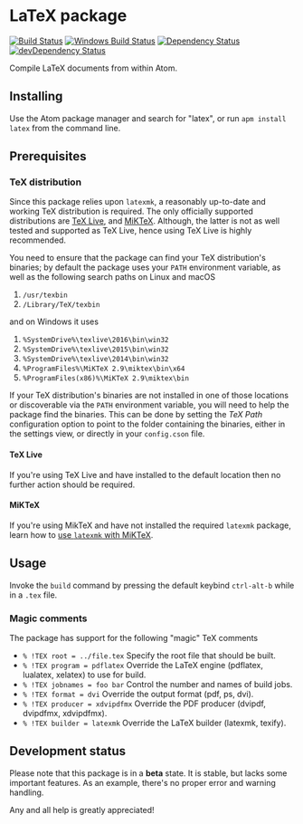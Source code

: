 # LaTeX package
[![Build Status](https://travis-ci.org/thomasjo/atom-latex.svg?branch=master)](https://travis-ci.org/thomasjo/atom-latex)
[![Windows Build Status](https://ci.appveyor.com/api/projects/status/oc2v06stfwgd3bkn/branch/master?svg=true)](https://ci.appveyor.com/project/thomasjo/atom-latex/branch/master)
[![Dependency Status](https://david-dm.org/thomasjo/atom-latex.svg)](https://david-dm.org/thomasjo/atom-latex)
[![devDependency Status](https://david-dm.org/thomasjo/atom-latex/dev-status.svg)](https://david-dm.org/thomasjo/atom-latex?type=dev)

Compile LaTeX documents from within Atom.

## Installing
Use the Atom package manager and search for "latex", or run `apm install latex`
from the command line.

## Prerequisites
### TeX distribution
Since this package relies upon `latexmk`, a reasonably up-to-date and working
TeX distribution is required. The only officially supported distributions are
[TeX Live](https://www.tug.org/texlive/), and [MiKTeX](http://miktex.org/).
Although, the latter is not as well tested and supported as TeX Live, hence
using TeX Live is highly recommended.

You need to ensure that the package can find your TeX distribution's binaries;
by default the package uses your `PATH` environment variable, as well as the
following search paths on Linux and macOS

1. `/usr/texbin`
2. `/Library/TeX/texbin`

and on Windows it uses

1. `%SystemDrive%\texlive\2016\bin\win32`
2. `%SystemDrive%\texlive\2015\bin\win32`
3. `%SystemDrive%\texlive\2014\bin\win32`
4. `%ProgramFiles%\MiKTeX 2.9\miktex\bin\x64`
5. `%ProgramFiles(x86)%\MiKTeX 2.9\miktex\bin`

If your TeX distribution's binaries are not installed in one of those locations
or discoverable via the `PATH` environment variable, you will need to help the
package find the binaries. This can be done by setting the *TeX Path*
configuration option to point to the folder containing the binaries, either in
the settings view, or directly in your `config.cson` file.

#### TeX Live
If you're using TeX Live and have installed to the default location then no
further action should be required.

#### MiKTeX
If you're using MikTeX and have not installed the required `latexmk` package,
learn how to [use `latexmk` with MiKTeX](https://github.com/thomasjo/atom-latex/wiki/Using-latexmk-with-MiKTeX).

## Usage
Invoke the `build` command by pressing the default keybind `ctrl-alt-b` while in
a `.tex` file.

### Magic comments
The package has support for the following "magic" TeX comments
- `% !TEX root = ../file.tex` Specify the root file that should be built.
- `% !TEX program = pdflatex` Override the LaTeX engine (pdflatex, lualatex,
  xelatex) to use for build.
- `% !TEX jobnames = foo bar` Control the number and names of build jobs.
- `% !TEX format = dvi` Override the output format (pdf, ps, dvi).
- `% !TEX producer = xdvipdfmx` Override the PDF producer (dvipdf, dvipdfmx, xdvipdfmx).
- `% !TEX builder = latexmk` Override the LaTeX builder (latexmk, texify).


## Development status
Please note that this package is in a **beta** state. It is stable, but lacks
some important features. As an example, there's no proper error and warning
handling.

Any and all help is greatly appreciated!
